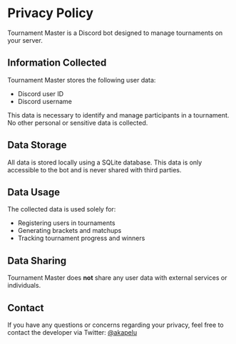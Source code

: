 # Privacy Policy

Tournament Master is a Discord bot designed to manage tournaments on your server.

## Information Collected

Tournament Master stores the following user data:
- Discord user ID
- Discord username

This data is necessary to identify and manage participants in a tournament. No other personal or sensitive data is collected.

## Data Storage

All data is stored locally using a SQLite database. This data is only accessible to the bot and is never shared with third parties.

## Data Usage

The collected data is used solely for:
- Registering users in tournaments
- Generating brackets and matchups
- Tracking tournament progress and winners

## Data Sharing

Tournament Master does **not** share any user data with external services or individuals.

## Contact

If you have any questions or concerns regarding your privacy, feel free to contact the developer via Twitter: [@akapelu](https://twitter.com/akapelu)

